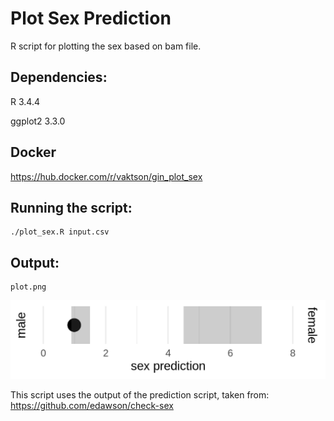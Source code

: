 # Plot Sex Prediction
R script for plotting the sex based on bam file.

## Dependencies:

R 3.4.4

ggplot2 3.3.0

## Docker
https://hub.docker.com/r/vaktson/gin_plot_sex

## Running the script: 
```
./plot_sex.R input.csv 
``` 


## Output: 
``` 
plot.png
``` 

![ExamplePlot](/example/plot.png)


This script uses the output of the prediction script, taken from:
https://github.com/edawson/check-sex
